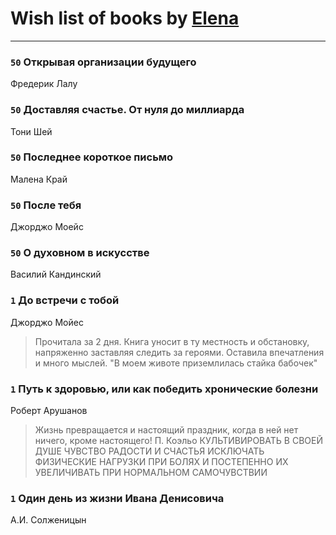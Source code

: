# Wish list of books by [Elena](http://knigopis.com/elena)
---

### `50` Открывая организации будущего
Фредерик Лалу

### `50` Доставляя счастье. От нуля до миллиарда
Тони Шей

### `50` Последнее короткое письмо
Малена Край

### `50` После тебя
Джорджо Моейс

### `50` О духовном в искусстве
Василий Кандинский

### `1` До встречи с тобой
Джорджо Мойес
> Прочитала за 2 дня. Книга уносит в ту местность и обстановку, напряженно заставляя следить за героями. Оставила впечатления и много мыслей. "В моем животе приземлилась стайка бабочек"

### `1` Путь к здоровью, или как победить хронические болезни
Роберт Арушанов
> Жизнь превращается и настоящий праздник,
> когда в ней нет ничего, кроме настоящего!
> П. Коэльо
> КУЛЬТИВИРОВАТЬ В СВОЕЙ ДУШЕ ЧУВСТВО РАДОСТИ И СЧАСТЬЯ
> ИСКЛЮЧАТЬ ФИЗИЧЕСКИЕ НАГРУЗКИ ПРИ БОЛЯХ И ПОСТЕПЕННО ИХ УВЕЛИЧИВАТЬ ПРИ НОРМАЛЬНОМ САМОЧУВСТВИИ

### `1` Один день из жизни Ивана Денисовича
А.И. Солженицын

